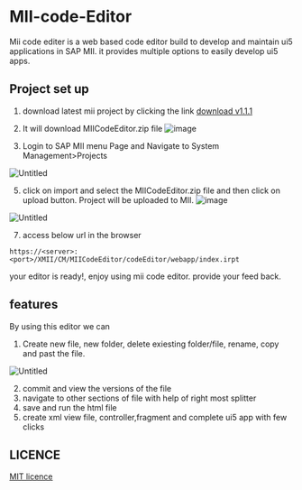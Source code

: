 # MII-code-Editor
Mii code editer is a web based code editor build to develop and maintain ui5 applications in SAP MII.
it provides multiple options to easily develop ui5 apps.


## Project set up
1. download latest mii project by clicking the link [download v1.1.1](https://github.com/subrahmanyam-pampana/MII-code-Editor/raw/main/MIICodeEditor_v1.1.1.zip)
2. It will download MIICodeEditor.zip file
![image](https://user-images.githubusercontent.com/79074273/209250739-8d98a9d1-5bbb-4e8b-832f-26f858169578.png)

3. Login to SAP MII menu Page and Navigate to System Management>Projects

![Untitled](https://user-images.githubusercontent.com/79074273/209251924-c79393c8-acac-4002-b725-81debd98618d.png)

5. click on import and select the MIICodeEditor.zip file and then click on upload button. Project will be uploaded to MII.
![image](https://user-images.githubusercontent.com/79074273/209252063-17b1803b-7b36-4bbc-9c86-1a41ba8a91bf.png)

![Untitled](https://user-images.githubusercontent.com/79074273/209252302-cc06b50d-ccd1-4c62-935a-3d7ca953ffa7.png)

7. access below url in the browser

`https://<server>:<port>/XMII/CM/MIICodeEditor/codeEditor/webapp/index.irpt`

your editor is ready!, enjoy using mii code editor. provide your feed back.

## features
By using this editor we can 
1. Create new file, new folder, delete exiesting folder/file, rename, copy and past the file.

![Untitled](https://user-images.githubusercontent.com/79074273/209252608-6010cdb8-47fb-47c0-8352-fa5e960ca718.png)

2. commit and view the versions of the file
3. navigate to other sections of file with help of right most splitter
4. save and run the html file
5. create xml view file, controller,fragment and complete ui5 app with few clicks

## LICENCE
[MIT licence](LICENCE)



